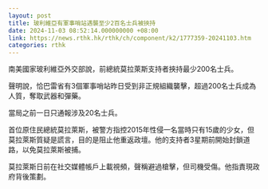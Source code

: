 ```yaml
---
layout: post
title: 玻利維亞有軍事哨站遇襲至少2百名士兵被挾持
date: 2024-11-03 08:52:14.000000000 +08:00
link: https://news.rthk.hk/rthk/ch/component/k2/1777359-20241103.htm
categories: rthk
---
```


南美國家玻利維亞外交部說，前總統莫拉萊斯支持者挾持最少200名士兵。

聲明說，恰巴雷省有3個軍事哨站昨日受到非正規組織襲擊，超過200名士兵成為人質，奪取武器和彈藥。

當局之前一日只通報涉及20名士兵。

首位原住民總統莫拉萊斯，被警方指控2015年性侵一名當時只有15歲的少女，但莫拉萊斯質疑是謊言，目的是阻止他重返政壇。他的支持者3星期前開始封鎖道路，以免莫拉萊斯被捕。

莫拉萊斯日前在社交媒體帳戶上載視頻，聲稱避過槍擊，但司機受傷。他指責現政府背後策劃。

